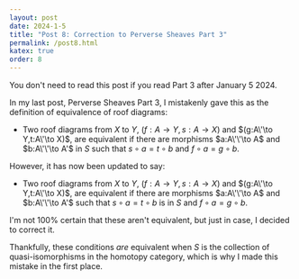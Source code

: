 ```yaml
---
layout: post
date: 2024-1-5
title: "Post 8: Correction to Perverse Sheaves Part 3"
permalink: /post8.html
katex: true
order: 8
---
```


You don't need to read this post if you read Part 3 after January 5 2024.

In my last post, Perverse Sheaves Part 3, I mistakenly gave this as the definition of equivalence of roof diagrams:

- Two roof diagrams from $X$ to $Y$, $(f:A\to Y, s:A\to X)$ and $(g:A\'\to Y,t:A\'\to X)$, are equivalent if there are morphisms $a:A\'\'\to A$ and $b:A\'\'\to A'$ in $S$ such that $s\circ a = t\circ b$ and $f\circ a=g\circ b$.

However, it has now been updated to say:

- Two roof diagrams from $X$ to $Y$, $(f:A\to Y, s:A\to X)$ and $(g:A\'\to Y,t:A\'\to X)$, are equivalent if there are morphisms $a:A\'\'\to A$ and $b:A\'\'\to A'$ such that $s\circ a = t\circ b$ is in $S$ and $f\circ a=g\circ b$.

I'm not 100% certain that these aren't equivalent, but just in case, I decided to correct it.

Thankfully, these conditions *are* equivalent when $S$ is the collection of quasi-isomorphisms in the homotopy category, which is why I made this mistake in the first place.